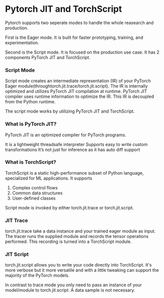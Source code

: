 # Pytorch JIT and TorchScript
Pytorch supports two seperate modes to handle the whole reasearch and production.

First is the Eager mode. It is built for faster prototyping, training, and experimentation.

Second is the Script mode. It is focused on the production use case. It has 2 components PyTorch JIT and TorchScript.

### Script Mode
Script mode creates an intermediate representation (IR) of your PyTorch Eager module(throughtorch.jit.trace/torch.jit.script). The IR is internally optimized and utilizes PyTorch JIT compilation at runtime. PyTorch JIT compiler uses runtime information to optimize the IR. This IR is decoupled from the Python runtime.

The script mode works by utilizing PyTorch JIT and TorchScript.

### What is PyTorch JIT?
PyTorch JIT is an optimized compiler for PyTorch programs.

It is a lightweight threadsafe interpreter
Supports easy to write custom transformations
It’s not just for inference as it has auto diff support

### What is TorchScript?

TorchScript is a static high-performance subset of Python language, specialized for ML applications. It supports

1. Complex control flows
2. Common data structures
3. User-defined classes

Script mode is invoked by either torch.jit.trace or torch.jit.script.

### JIT Trace
torch.jit.trace take a data instance and your trained eager module as input. The tracer runs the supplied module and records the tensor operations performed. This recording is turned into a TorchScript module.

### JIT Script
torch.jit.script allows you to write your code directly into TorchScript. It's more verbose but it more versatile and with a little tweaking can support the majority of the PyTorch models.

In contrast to trace mode you only need to pass an instance of your model/module to torch.jit.script. A data sample is not necessary.
